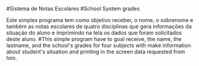 #Sistema de Notas Escolares
#School System grades

Este simples programa tem como objetivo receber, o nome, o sobrenome e também as notas escolares de quatro disciplinas que gera informações da situação do aluno e imprimindo na tela os dados que foram solicitados deste aluno.
#This simple program have to goal receive, the name, the lastname, and the school's grades for four subjects with make information about student's situation and printing in the screen data requested from him.
